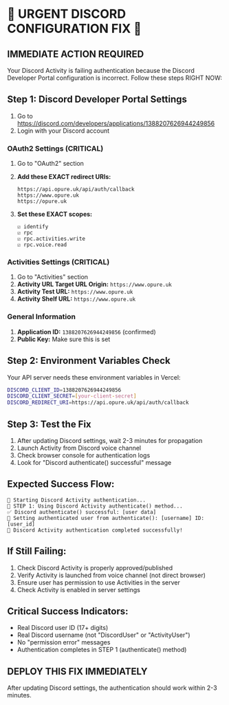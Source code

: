 # 🚨 URGENT DISCORD CONFIGURATION FIX 🚨

## IMMEDIATE ACTION REQUIRED

Your Discord Activity is failing authentication because the Discord Developer Portal configuration is incorrect. Follow these steps RIGHT NOW:

## Step 1: Discord Developer Portal Settings

1. Go to https://discord.com/developers/applications/1388207626944249856
2. Login with your Discord account

### OAuth2 Settings (CRITICAL)
1. Go to "OAuth2" section
2. **Add these EXACT redirect URIs:**
   ```
   https://api.opure.uk/api/auth/callback
   https://www.opure.uk
   https://opure.uk
   ```

3. **Set these EXACT scopes:**
   ```
   ☑️ identify
   ☑️ rpc
   ☑️ rpc.activities.write
   ☑️ rpc.voice.read
   ```

### Activities Settings (CRITICAL)
1. Go to "Activities" section
2. **Activity URL Target URL Origin:** `https://www.opure.uk`
3. **Activity Test URL:** `https://www.opure.uk`
4. **Activity Shelf URL:** `https://www.opure.uk`

### General Information
1. **Application ID:** `1388207626944249856` (confirmed)
2. **Public Key:** Make sure this is set

## Step 2: Environment Variables Check

Your API server needs these environment variables in Vercel:

```bash
DISCORD_CLIENT_ID=1388207626944249856
DISCORD_CLIENT_SECRET=[your-client-secret]
DISCORD_REDIRECT_URI=https://api.opure.uk/api/auth/callback
```

## Step 3: Test the Fix

1. After updating Discord settings, wait 2-3 minutes for propagation
2. Launch Activity from Discord voice channel 
3. Check browser console for authentication logs
4. Look for "Discord authenticate() successful" message

## Expected Success Flow:

```
🔐 Starting Discord Activity authentication...
🔐 STEP 1: Using Discord Activity authenticate() method...
✅ Discord authenticate() successful: [user data]
👤 Setting authenticated user from authenticate(): [username] ID: [user_id]
🎉 Discord Activity authentication completed successfully!
```

## If Still Failing:

1. Check Discord Activity is properly approved/published
2. Verify Activity is launched from voice channel (not direct browser)
3. Ensure user has permission to use Activities in the server
4. Check Activity is enabled in server settings

## Critical Success Indicators:

- Real Discord user ID (17+ digits)
- Real Discord username (not "DiscordUser" or "ActivityUser")
- No "permission error" messages
- Authentication completes in STEP 1 (authenticate() method)

## DEPLOY THIS FIX IMMEDIATELY

After updating Discord settings, the authentication should work within 2-3 minutes.